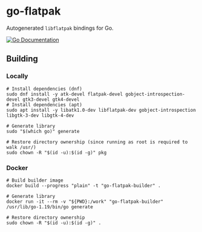 # go-flatpak

Autogenerated `libflatpak` bindings for Go.

[![Go Documentation](https://godocs.io/github.com/erazemk/go-flatpak/pkg/flatpak?status.svg)](https://godocs.io/github.com/erazemk/go-flatpak/pkg/flatpak)

## Building

### Locally

```shell
# Install dependencies (dnf)
sudo dnf install -y atk-devel flatpak-devel gobject-introspection-devel gtk3-devel gtk4-devel
# Install dependencies (apt)
sudo apt install -y libatk1.0-dev libflatpak-dev gobject-introspection libgtk-3-dev libgtk-4-dev

# Generate library
sudo "$(which go)" generate

# Restore directory ownership (since running as root is required to walk /usr/)
sudo chown -R "$(id -u):$(id -g)" pkg
```

### Docker

```shell
# Build builder image
docker build --progress "plain" -t "go-flatpak-builder" .

# Generate library
docker run -it --rm -v "${PWD}:/work" "go-flatpak-builder" /usr/lib/go-1.19/bin/go generate

# Restore directory ownership
sudo chown -R "$(id -u):$(id -g)" .
```
